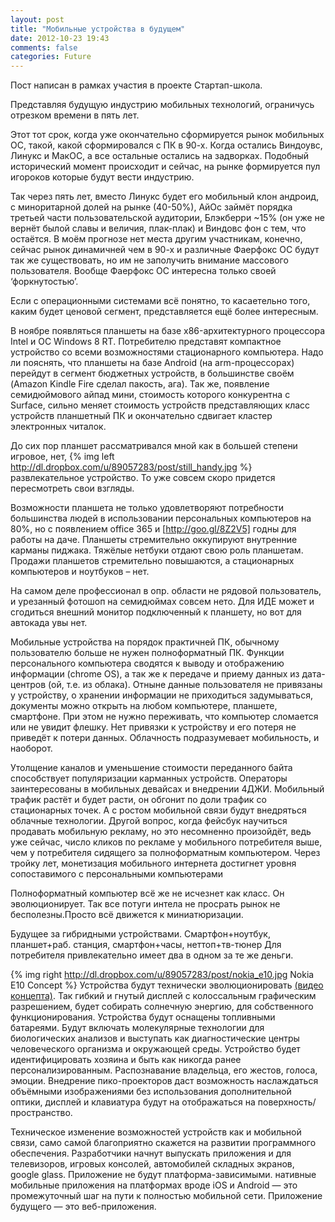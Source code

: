 ```yaml
---
layout: post
title: "Мобильные устройства в будущем"
date: 2012-10-23 19:43
comments: false
categories: Future
---
```

Пост написан в рамках участия в проекте Стартап-школа.

Представляя будущую индустрию мобильных технологий, ограничусь отрезком времени в пять лет.

Этот тот срок, когда уже окончательно сформируется рынок мобильных ОС, такой, какой сформировался с ПК в 90-х. Когда остались Виндоувс, Линукс и МакОС, а все остальные остались на задворках. Подобный исторический момент происходит и сейчас, на рынке формируется пул игороков которые будут вести индустрию.
<!-- more -->

Так через пять лет, вместо Линукс будет его мобильный клон андроид, с миноритарной долей на рынке (40-50%), АйОс займёт порядка третьей части пользовательской аудитории, Блэкберри ~15% (он уже не вернёт былой славы и величия, плак-плак)  и Виндовс фон с тем, что остаётся. В моём прогнозе нет места другим участникам, конечно, сейчас рынок динамичней чем в 90-х и различные Фаерфокс ОС будут так же существовать, но им не заполучить внимание массового пользователя. Вообще Фаерфокс ОС интересна только своей ‘форкнутостью’.

Если с операционными системами всё понятно, то касаетельно того, каким будет ценовой сегмент, представляется ещё более интересным. 

В ноябре появляться планшеты на базе x86-архитектурного процессора Intel и ОС Windows 8 RT. Потребителю представят компактное устройство со всеми возможностями стационарного компьютера. Надо ли пояснять, что планшеты на базе Android (на arm-процессорах) перейдут в сегмент бюджетных устройств, в большинстве своём (Amazon Kindle Fire сделал пакость, ага). Так же, появление семидюймового айпад мини, стоимость которого конкурентна с Surface, сильно меняет стоимость устройств представляющих класс устройств планшетный ПК и окончательно сдвигает кластер электронных читалок.

До сих пор планшет рассматривался мной как в большей степени игровое, нет, 
{% img left http://dl.dropbox.com/u/89057283/post/still_handy.jpg %}
развлекательное устройство. То уже совсем скоро придется пересмотреть свои взгляды.

Возможности планшета не только удовлетворяют потребности большинства людей в использовании персональных компьютеров на 80%, но с появлением office 365 и [http://goo.gl/8Z2V5] годны для работы на даче.
Планшеты стремительно оккупируют внутренние карманы пиджака.
Тяжёлые нетбуки отдают свою роль планшетам. Продажи планшетов стремительно повышаются, а стационарных компьютеров и ноутбуков – нет. 

На самом деле профессионал в опр. области не рядовой пользователь, и урезанный фотошоп на семидюймах совсем нето. Для ИДЕ может и сгодиться внешний монитор подключенный к планшету, но вот для автокада увы нет. 

Мобильные устройства на порядок практичней ПК, обычному пользователю больше не нужен полноформатный ПК. Функции персонального компьютера сводятся к выводу и отображению информации (chrome OS), а так же к передаче и приему данных из дата-центров (ой, т.е. из облака). Отныне данные пользователя не привязаны у устройству, о хранении информации не приходиться задумываться, документы можно открыть на любом компьютере, планшете, смартфоне. При этом не нужно переживать, что компьютер сломается или не увидит флешку. Нет привязки к устройству и его потеря не приведёт к потери данных.
Облачность подразумевает мобильность, и наоборот.

Утолщение каналов и уменьшение стоимости переданного байта способствует популяризации карманных устройств. Операторы заинтересованы в мобильных девайсах и внедрении 4ДЖИ. Мобильный трафик растёт и будет расти, он обгонит по доли трафик со стационарных точек. А с ростом мобильной связи будут внедряться облачные технологии. 
Другой вопрос, когда фейсбук научиться продавать мобильную рекламу, но это несомненно произойдёт, ведь уже сейчас, число кликов по рекламе у мобильного потребителя выше, чем у потребителя сидящего за полноформатным компьютером.
Через тройку лет, монетизация мобильного интернета достигнет уровня сопоставимого с персональными компьютерами

Полноформатный компьютер всё же не исчезнет как класс. Он эволюционирует. Так все потуги интела не просрать рынок не бесполезны.Просто всё движется к миниатюризации.

Будущее за гибридными устройствами. Смартфон+ноутбук, планшет+раб. станция,  смартфон+часы, неттоп+тв-тюнер Для потребителя привлекательно имеет два в одном за те же деньги.

{% img right http://dl.dropbox.com/u/89057283/post/nokia_e10.jpg Nokia E10 Concept %}
Устройства будут технически эволюционировать [(видео концепта)]. Так гибкий и гнутый дисплей с колоссальным графическим разрешением, будет собирать солнечную энергию, для собственного функционирования. Устройства будут оснащены топливными батареями. Будут включать молекулярные технологии для биологических анализов и выступать как диагностические центры человеческого организма и окружающей среды. Устройство будет идентифицировать хозяина и быть как никогда ранее персонализированным. Распознавание владельца, его жестов, голоса, эмоции.
Внедрение пико-проекторов даст возможность наслаждаться объёмными изображениями без использования дополнительной оптики, дисплей и клавиатура будут на отображаться на поверхность/пространство.

Техническое изменение возможностей устройств как и мобильной связи, само самой благоприятно скажется  на развитии программного обеспечения. Разработчики начнут выпускать приложения и для телевизоров, игровых консолей, автомобилей складных экранов, google glass. Приложение не будут платформа-зависимыми. нативные мобильные приложения на платформах вроде iOS и Android — это промежуточный шаг на пути к полностью мобильной сети. Приложение будущего — это веб-приложения.

[(видео концепта)]: http://youtu.be/IX-gTobCJHs
[http://goo.gl/8Z2V5]:http://goo.gl/8Z2V5